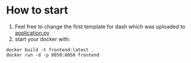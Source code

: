 # How to start

1) Feel free to change the first template for dash which was uploaded to
[application.py](https://github.com/DFscript/Covid_19_data_visualisation/blob/master/frontend/application.py)
2) start your docker with:

```
docker build -t frontend:latest .
docker run -d -p 8050:8050 frontend
```
